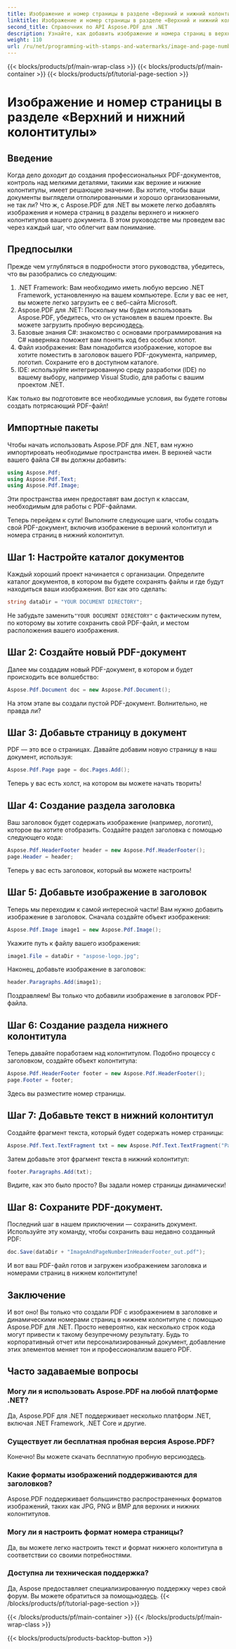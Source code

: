 ```yaml
---
title: Изображение и номер страницы в разделе «Верхний и нижний колонтитулы»
linktitle: Изображение и номер страницы в разделе «Верхний и нижний колонтитулы»
second_title: Справочник по API Aspose.PDF для .NET
description: Узнайте, как добавить изображение и номера страниц в верхний и нижний колонтитулы PDF-файла с помощью Aspose.PDF для .NET в этом пошаговом руководстве.
weight: 110
url: /ru/net/programming-with-stamps-and-watermarks/image-and-page-number-in-header-footer-section/
---
```


{{< blocks/products/pf/main-wrap-class >}}
{{< blocks/products/pf/main-container >}}
{{< blocks/products/pf/tutorial-page-section >}}

# Изображение и номер страницы в разделе «Верхний и нижний колонтитулы»

## Введение

Когда дело доходит до создания профессиональных PDF-документов, контроль над мелкими деталями, такими как верхние и нижние колонтитулы, имеет решающее значение. Вы хотите, чтобы ваши документы выглядели отполированными и хорошо организованными, не так ли? Что ж, с Aspose.PDF для .NET вы можете легко добавлять изображения и номера страниц в разделы верхнего и нижнего колонтитулов вашего документа. В этом руководстве мы проведем вас через каждый шаг, что облегчит вам понимание.

## Предпосылки

Прежде чем углубляться в подробности этого руководства, убедитесь, что вы разобрались со следующим:

1. .NET Framework: Вам необходимо иметь любую версию .NET Framework, установленную на вашем компьютере. Если у вас ее нет, вы можете легко загрузить ее с веб-сайта Microsoft.
2.  Aspose.PDF для .NET: Поскольку мы будем использовать Aspose.PDF, убедитесь, что он установлен в вашем проекте. Вы можете загрузить пробную версию[здесь](https://releases.aspose.com/pdf/net/).
3. Базовые знания C#: знакомство с основами программирования на C# наверняка поможет вам понять код без особых хлопот.
4. Файл изображения: Вам понадобится изображение, которое вы хотите поместить в заголовок вашего PDF-документа, например, логотип. Сохраните его в доступном каталоге. 
5. IDE: используйте интегрированную среду разработки (IDE) по вашему выбору, например Visual Studio, для работы с вашим проектом .NET.

Как только вы подготовите все необходимые условия, вы будете готовы создать потрясающий PDF-файл!

## Импортные пакеты

Чтобы начать использовать Aspose.PDF для .NET, вам нужно импортировать необходимые пространства имен. В верхней части вашего файла C# вы должны добавить:

```csharp
using Aspose.Pdf;
using Aspose.Pdf.Text;
using Aspose.Pdf.Image;
```

Эти пространства имен предоставят вам доступ к классам, необходимым для работы с PDF-файлами.

Теперь перейдем к сути! Выполните следующие шаги, чтобы создать свой PDF-документ, включив изображение в верхний колонтитул и номера страниц в нижний колонтитул.

## Шаг 1: Настройте каталог документов

Каждый хороший проект начинается с организации. Определите каталог документов, в котором вы будете сохранять файлы и где будут находиться ваши изображения. Вот как это сделать:

```csharp
string dataDir = "YOUR DOCUMENT DIRECTORY";
```

 Не забудьте заменить`"YOUR DOCUMENT DIRECTORY"` с фактическим путем, по которому вы хотите сохранить свой PDF-файл, и местом расположения вашего изображения.

## Шаг 2: Создайте новый PDF-документ

Далее мы создадим новый PDF-документ, в котором и будет происходить все волшебство:

```csharp
Aspose.Pdf.Document doc = new Aspose.Pdf.Document();
```

На этом этапе вы создали пустой PDF-документ. Волнительно, не правда ли?

## Шаг 3: Добавьте страницу в документ

PDF — это все о страницах. Давайте добавим новую страницу в наш документ, используя:

```csharp
Aspose.Pdf.Page page = doc.Pages.Add();
```

Теперь у вас есть холст, на котором вы можете начать творить!

## Шаг 4: Создание раздела заголовка

Ваш заголовок будет содержать изображение (например, логотип), которое вы хотите отобразить. Создайте раздел заголовка с помощью следующего кода:

```csharp
Aspose.Pdf.HeaderFooter header = new Aspose.Pdf.HeaderFooter();
page.Header = header;
```

Теперь у вас есть заголовок, который вы можете настроить!

## Шаг 5: Добавьте изображение в заголовок

Теперь мы переходим к самой интересной части! Вам нужно добавить изображение в заголовок. Сначала создайте объект изображения:

```csharp
Aspose.Pdf.Image image1 = new Aspose.Pdf.Image();
```

Укажите путь к файлу вашего изображения:

```csharp
image1.File = dataDir + "aspose-logo.jpg";
```

Наконец, добавьте изображение в заголовок:

```csharp
header.Paragraphs.Add(image1);
```

Поздравляем! Вы только что добавили изображение в заголовок PDF-файла.

## Шаг 6: Создание раздела нижнего колонтитула

Теперь давайте поработаем над колонтитулом. Подобно процессу с заголовком, создайте объект колонтитула:

```csharp
Aspose.Pdf.HeaderFooter footer = new Aspose.Pdf.HeaderFooter();
page.Footer = footer;
```

Здесь вы разместите номер страницы. 

## Шаг 7: Добавьте текст в нижний колонтитул

Создайте фрагмент текста, который будет содержать номер страницы:

```csharp
Aspose.Pdf.Text.TextFragment txt = new Aspose.Pdf.Text.TextFragment("Page: ($p of $P ) ");
```

Затем добавьте этот фрагмент текста в нижний колонтитул:

```csharp
footer.Paragraphs.Add(txt);
```

Видите, как это было просто? Вы задали номер страницы динамически!

## Шаг 8: Сохраните PDF-документ.

Последний шаг в нашем приключении — сохранить документ. Используйте эту команду, чтобы сохранить ваш недавно созданный PDF:

```csharp
doc.Save(dataDir + "ImageAndPageNumberInHeaderFooter_out.pdf");
```

И вот ваш PDF-файл готов и загружен изображением заголовка и номерами страниц в нижнем колонтитуле!

## Заключение

И вот оно! Вы только что создали PDF с изображением в заголовке и динамическими номерами страниц в нижнем колонтитуле с помощью Aspose.PDF для .NET. Просто невероятно, как несколько строк кода могут привести к такому безупречному результату. Будь то корпоративный отчет или персонализированный документ, добавление этих элементов меняет тон и профессионализм вашего PDF.

## Часто задаваемые вопросы

### Могу ли я использовать Aspose.PDF на любой платформе .NET?
Да, Aspose.PDF для .NET поддерживает несколько платформ .NET, включая .NET Framework, .NET Core и другие.

### Существует ли бесплатная пробная версия Aspose.PDF?
 Конечно! Вы можете скачать бесплатную пробную версию[здесь](https://releases.aspose.com/).

### Какие форматы изображений поддерживаются для заголовков?
Aspose.PDF поддерживает большинство распространенных форматов изображений, таких как JPG, PNG и BMP для верхних и нижних колонтитулов.

### Могу ли я настроить формат номера страницы?
Да, вы можете легко настроить текст и формат нижнего колонтитула в соответствии со своими потребностями.

### Доступна ли техническая поддержка?
 Да, Aspose предоставляет специализированную поддержку через свой форум. Вы можете обратиться за помощью[здесь](https://forum.aspose.com/c/pdf/10).
{{< /blocks/products/pf/tutorial-page-section >}}

{{< /blocks/products/pf/main-container >}}
{{< /blocks/products/pf/main-wrap-class >}}

{{< blocks/products/products-backtop-button >}}
